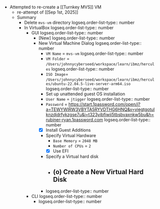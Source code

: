 - Attempted to re-create a [[Turnkey MVS]] VM
	- re-attempt of  [[Sep 1st, 2025]]
	- Summary
		- Delete `mvs-vm` directory
		  logseq.order-list-type:: number
		- In VirtualBox
		  logseq.order-list-type:: number
			- GUI
			  logseq.order-list-type:: number
				- [New]
				  logseq.order-list-type:: number
				- New Virtual Machine Dialog
				  logseq.order-list-type:: number
					- `VM Name` = `mvs-vm`
					  logseq.order-list-type:: number
					- `VM Folder` = `/Users/johnnycyberseed/workspace/learn/ibmz/hercules`
					  logseq.order-list-type:: number
					- `ISO Image`= `/Users/johnnycyberseed/workspace/learn/ibmz/hercules/ubuntu-22.04.5-live-server-arm64.iso`
					  logseq.order-list-type:: number
					- Set up unattended guest OS installation
					- `User Name` = `jtigger`
					  logseq.order-list-type:: number
					- `Password` = https://start.1password.com/open/i?a=TEWYWIRW3VBYTA5RYVDTHG6HNQ&v=yiegtgotulknzdjdrfykzgse7u&i=t323yibfiwii5tbsbvaxnkw5bu&h=rubiner-ryan.1password.com
					  logseq.order-list-type:: number
					- [x] Install Guest Additions
					- Specify Virtual Hardware
						- `Base Memory` = `2048 MB`
						- `Number of CPUs` = `2`
						- [x] Use EFI
					- Specify a Virtual hard disk
						- (o) Create a New Virtual Hard Disk
							-
					- logseq.order-list-type:: number
			- CLI
			  logseq.order-list-type:: number
				- logseq.order-list-type:: number